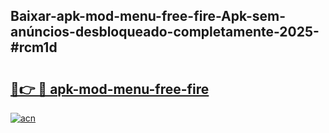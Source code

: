 ## Baixar-apk-mod-menu-free-fire-Apk-sem-anúncios-desbloqueado-completamente-2025-#rcm1d

# <h2><a href="https://ainizakaria.my?title=apk-mod-menu-free-fire&ref=22M">🔗👉 🔴 apk-mod-menu-free-fire</a></h2>

[![acn](https://github.com/user-attachments/assets/0f9c940e-d8b0-45ae-aac7-cd30a18b3e1c)](https://ainizakaria.my?title=apk-mod-menu-free-fire&ref=22M)

